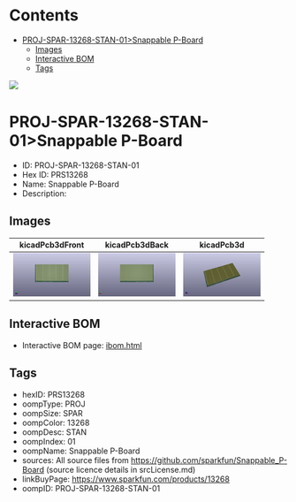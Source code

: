 



Contents
========

* [PROJ-SPAR-13268-STAN-01>Snappable P-Board](#proj-spar-13268-stan-01snappable-p-board)
	* [Images](#images)
	* [Interactive BOM](#interactive-bom)
	* [Tags](#tags)
  
![][im]
# PROJ-SPAR-13268-STAN-01>Snappable P-Board

- ID: PROJ-SPAR-13268-STAN-01
- Hex ID: PRS13268
- Name: Snappable P-Board
- Description: 

## Images
  
  

|kicadPcb3dFront|kicadPcb3dBack|kicadPcb3d|
| :---: | :---: | :---: |
|[![kicadPcb3dFront](kicadPcb3dFront_140.png)](kicadPcb3dFront_.png)|[![kicadPcb3dBack](kicadPcb3dBack_140.png)](kicadPcb3dBack_.png)|[![kicadPcb3d](kicadPcb3d_140.png)](kicadPcb3d_.png)|

## Interactive BOM

- Interactive BOM page: [ibom.html](kicad/bom/ibom.html)

## Tags

- hexID: PRS13268
- oompType: PROJ
- oompSize: SPAR
- oompColor: 13268
- oompDesc: STAN
- oompIndex: 01
- oompName: Snappable P-Board
- sources: All source files from https://github.com/sparkfun/Snappable_P-Board (source licence details in srcLicense.md)
- linkBuyPage: https://www.sparkfun.com/products/13268
- oompID: PROJ-SPAR-13268-STAN-01



[im]: kicadPcb3d_450.png
